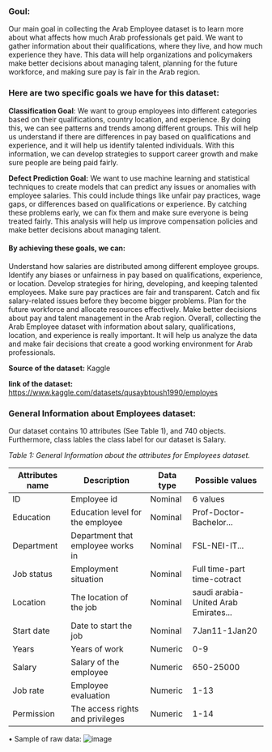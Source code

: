 ### Goul:

Our main goal in collecting the Arab Employee dataset is to learn more about what affects how much Arab professionals get paid. We want to gather information about their qualifications, where they live, and how much experience they have. This data will help organizations and policymakers make better decisions about managing talent, planning for the future workforce, and making sure pay is fair in the Arab region.

### Here are two specific goals we have for this dataset:

**Classification Goal**: We want to group employees into different categories based on their qualifications, country location, and experience. By doing this, we can see patterns and trends among different groups. This will help us understand if there are differences in pay based on qualifications and experience, and it will help us identify talented individuals. With this information, we can develop strategies to support career growth and make sure people are being paid fairly.

**Defect Prediction Goal:** We want to use machine learning and statistical techniques to create models that can predict any issues or anomalies with employee salaries. This could include things like unfair pay practices, wage gaps, or differences based on qualifications or experience. By catching these problems early, we can fix them and make sure everyone is being treated fairly. This analysis will help us improve compensation policies and make better decisions about managing talent.

#### By achieving these goals, we can:

Understand how salaries are distributed among different employee groups. Identify any biases or unfairness in pay based on qualifications, experience, or location. Develop strategies for hiring, developing, and keeping talented employees. Make sure pay practices are fair and transparent. Catch and fix salary-related issues before they become bigger problems. Plan for the future workforce and allocate resources effectively. Make better decisions about pay and talent management in the Arab region. Overall, collecting the Arab Employee dataset with information about salary, qualifications, location, and experience is really important. It will help us analyze the data and make fair decisions that create a good working environment for Arab professionals.

**Source of the dataset:** Kaggle

**link of the dataset:** <https://www.kaggle.com/datasets/qusaybtoush1990/employes>

### General Information about Employees dataset:

Our dataset contains 10 attributes (See Table 1), and 740 objects. Furthermore, class lables the class label for our dataset is Salary.

*Table 1: General Information about the attributes for Employees dataset.*

| **Attributes name** | **Description**                   | **Data type** | **Possible values**                  |
|------------------|-------------------|------------------|------------------|
| ID                  | Employee id                       | Nominal       | 6 values                             |
| Education           | Education level for the employee  | Nominal       | Prof-Doctor-Bachelor\...             |
| Department          | Department that employee works in | Nominal       | FSL-NEI-IT\...                       |
| Job status          | Employment situation              | Nominal       | Full time-part time-cotract          |
| Location            | The location of the job           | Nominal       | saudi arabia-United Arab Emirates... |
| Start date          | Date to start the job             | Nominal       | 7Jan11-1Jan20                        |
| Years               | Years of work                     | Numeric       | 0-9                                  |
| Salary              | Salary of the employee            | Numeric       | 650-25000                            |
| Job rate            | Employee evaluation               | Numeric       | 1-13                                 |
| Permission          | The access rights and privileges  | Numeric       | 1-14                                 |
•	Sample of raw data:
![image](https://github.com/Wissayifmk/Employee-IT326/assets/144927134/f4580867-58c7-4714-8dee-5b1d63743767)

